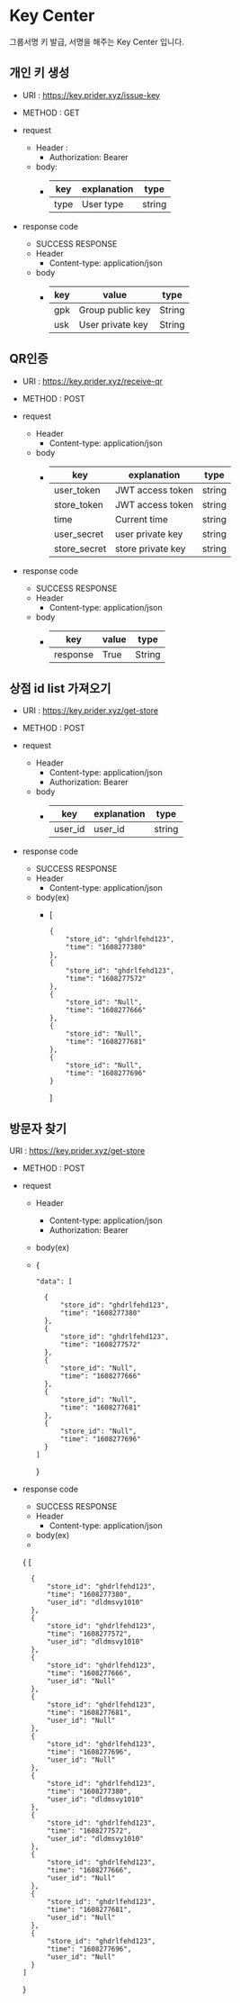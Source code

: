 # Key Center
그룹서명 키 발급, 서명을 해주는 Key Center 입니다.

## 개인 키 생성
- URI : https://key.prider.xyz/issue-key
- METHOD : GET
- request
    - Header :
        - Authorization: Bearer <Access token>
    - body: 
        - | key | explanation | type |
          |--- |--- |--- |
          | type | User type | string |
    
- response code
    - SUCCESS RESPONSE
    - Header
      - Content-type: application/json
    - body
      - | key | value | type |
        |--- |--- |--- |
        | gpk | Group public key | String |
        | usk | User private key | String |

## QR인증
- URI : https://key.prider.xyz/receive-qr
- METHOD : POST
- request
    - Header
      - Content-type: application/json
    - body
      - | key | explanation | type |
        |--- |--- |--- |
        | user_token | JWT access token | string |
        | store_token | JWT access token | string |
        | time | Current time | string |
        | user_secret | user private key | string |
        | store_secret | store private key | string |
    
- response code
    - SUCCESS RESPONSE
    - Header
      - Content-type: application/json
    - body
      - | key | value | type |
        |--- |--- |--- |
        | response | True | String |

## 상점 id list 가져오기
- URI : https://key.prider.xyz/get-store
- METHOD : POST
- request
    - Header
      - Content-type: application/json
      - Authorization: Bearer <Access token>
    - body
      - | key | explanation | type |
        |--- |--- |--- |
        | user_id | user_id | string |
        
- response code
    - SUCCESS RESPONSE
    - Header
      - Content-type: application/json
    - body(ex)
      - [
        
            {
                "store_id": "ghdrlfehd123",
                "time": "1608277380"
            },
            {
                "store_id": "ghdrlfehd123",
                "time": "1608277572"
            },
            {
                "store_id": "Null",
                "time": "1608277666"
            },
            {
                "store_id": "Null",
                "time": "1608277681"
            },
            {
                "store_id": "Null",
                "time": "1608277696"
            }
        ]
    
## 방문자 찾기
 URI : https://key.prider.xyz/get-store
- METHOD : POST
- request
    - Header
      - Content-type: application/json
      - Authorization: Bearer <Access token>
    - body(ex)
    - {
      
          "data": [
              
            {
                "store_id": "ghdrlfehd123",
                "time": "1608277380"
            },
            {
                "store_id": "ghdrlfehd123",
                "time": "1608277572"
            },
            {
                "store_id": "Null",
                "time": "1608277666"
            },
            {
                "store_id": "Null",
                "time": "1608277681"
            },
            {
                "store_id": "Null",
                "time": "1608277696"
            }
          ]
        }
      
- response code
    - SUCCESS RESPONSE
    - Header
      - Content-type: application/json
    - body(ex)
    - 
  {
    [
  
        {
            "store_id": "ghdrlfehd123",
            "time": "1608277380",
            "user_id": "dldmsvy1010"
        },
        {
            "store_id": "ghdrlfehd123",
            "time": "1608277572",
            "user_id": "dldmsvy1010"
        },
        {
            "store_id": "ghdrlfehd123",
            "time": "1608277666",
            "user_id": "Null"
        },
        {
            "store_id": "ghdrlfehd123",
            "time": "1608277681",
            "user_id": "Null"
        },
        {
            "store_id": "ghdrlfehd123",
            "time": "1608277696",
            "user_id": "Null"
        },
        {
            "store_id": "ghdrlfehd123",
            "time": "1608277380",
            "user_id": "dldmsvy1010"
        },
        {
            "store_id": "ghdrlfehd123",
            "time": "1608277572",
            "user_id": "dldmsvy1010"
        },
        {
            "store_id": "ghdrlfehd123",
            "time": "1608277666",
            "user_id": "Null"
        },
        {
            "store_id": "ghdrlfehd123",
            "time": "1608277681",
            "user_id": "Null"
        },
        {
            "store_id": "ghdrlfehd123",
            "time": "1608277696",
            "user_id": "Null"
        }
      ]
  }